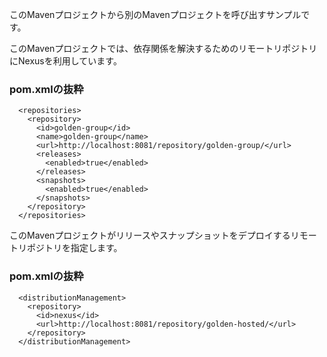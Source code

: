このMavenプロジェクトから別のMavenプロジェクトを呼び出すサンプルです。

このMavenプロジェクトでは、依存関係を解決するためのリモートリポジトリにNexusを利用しています。
### pom.xmlの抜粋
```
  <repositories>
    <repository>
      <id>golden-group</id>
      <name>golden-group</name>
      <url>http://localhost:8081/repository/golden-group/</url>
      <releases>
        <enabled>true</enabled>
      </releases>
      <snapshots>
        <enabled>true</enabled>
      </snapshots>
    </repository>
  </repositories>
```

このMavenプロジェクトがリリースやスナップショットをデプロイするリモートリポジトリを指定します。
### pom.xmlの抜粋
```
  <distributionManagement>
    <repository>
	  <id>nexus</id>
	  <url>http://localhost:8081/repository/golden-hosted/</url>
	</repository>
  </distributionManagement>
```
